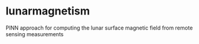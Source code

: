 # lunarmagnetism
PINN approach for computing the lunar surface magnetic field from remote sensing measurements
